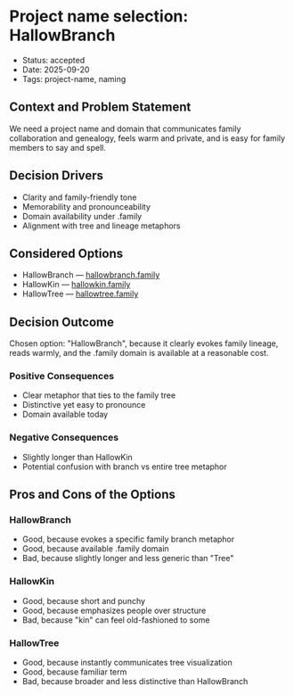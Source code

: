 # Project name selection: HallowBranch

- Status: accepted
- Date: 2025-09-20
- Tags: project-name, naming

## Context and Problem Statement

We need a project name and domain that communicates family collaboration and genealogy, feels warm and private, and is easy for family members to say and spell.

## Decision Drivers

- Clarity and family-friendly tone
- Memorability and pronounceability
- Domain availability under .family
- Alignment with tree and lineage metaphors

## Considered Options

- HallowBranch — [hallowbranch.family](http://hallowbranch.family)
- HallowKin — [hallowkin.family](http://hallowkin.family)
- HallowTree — [hallowtree.family](http://hallowtree.family)

## Decision Outcome

Chosen option: "HallowBranch", because it clearly evokes family lineage, reads warmly, and the .family domain is available at a reasonable cost.

### Positive Consequences

- Clear metaphor that ties to the family tree
- Distinctive yet easy to pronounce
- Domain available today

### Negative Consequences

- Slightly longer than HallowKin
- Potential confusion with branch vs entire tree metaphor

## Pros and Cons of the Options

### HallowBranch

- Good, because evokes a specific family branch metaphor
- Good, because available .family domain
- Bad, because slightly longer and less generic than "Tree"

### HallowKin

- Good, because short and punchy
- Good, because emphasizes people over structure
- Bad, because "kin" can feel old-fashioned to some

### HallowTree

- Good, because instantly communicates tree visualization
- Good, because familiar term
- Bad, because broader and less distinctive than HallowBranch
